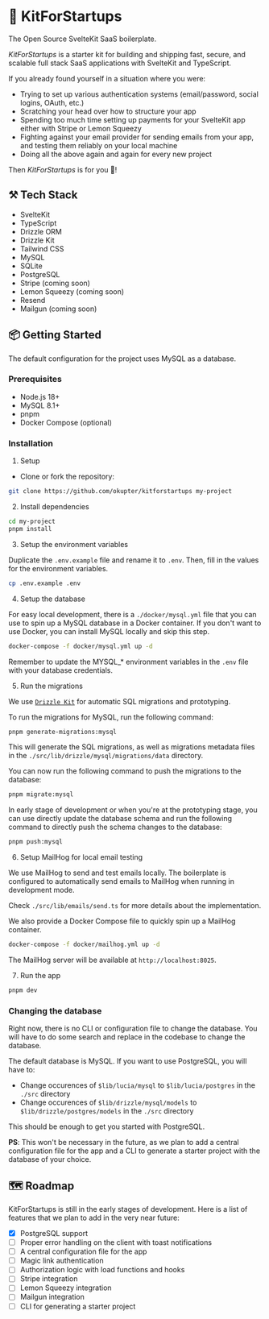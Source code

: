 # 🚀 KitForStartups

The Open Source SvelteKit SaaS boilerplate.

_KitForStartups_ is a starter kit for building and shipping fast, secure, and scalable full stack SaaS applications with SvelteKit and TypeScript.

If you already found yourself in a situation where you were:

- Trying to set up various authentication systems (email/password, social logins, OAuth, etc.)
- Scratching your head over how to structure your app
- Spending too much time setting up payments for your SvelteKit app either with Stripe or Lemon Squeezy
- Fighting against your email provider for sending emails from your app, and testing them reliably on your local machine
- Doing all the above again and again for every new project

Then _KitForStartups_ is for you 🎉!

## ⚒️ Tech Stack

- SvelteKit
- TypeScript
- Drizzle ORM
- Drizzle Kit
- Tailwind CSS
- MySQL
- SQLite
- PostgreSQL
- Stripe (coming soon)
- Lemon Squeezy (coming soon)
- Resend
- Mailgun (coming soon)

## 📦 Getting Started

The default configuration for the project uses MySQL as a database.

### Prerequisites

- Node.js 18+
- MySQL 8.1+
- pnpm
- Docker Compose (optional)

### Installation

1. Setup

- Clone or fork the repository:

```bash
git clone https://github.com/okupter/kitforstartups my-project
```

2. Install dependencies

```bash
cd my-project
pnpm install
```

3. Setup the environment variables

Duplicate the `.env.example` file and rename it to `.env`. Then, fill in the values for the environment variables.

```bash
cp .env.example .env
```

4. Setup the database

For easy local development, there is a `./docker/mysql.yml` file that you can use to spin up a MySQL database in a Docker container. If you don't want to use Docker, you can install MySQL locally and skip this step.

```bash
docker-compose -f docker/mysql.yml up -d
```

Remember to update the MYSQL\_\* environment variables in the `.env` file with your database credentials.

5. Run the migrations

We use [`Drizzle Kit`](https://orm.drizzle.team/kit-docs/overview) for automatic SQL migrations and prototyping.

To run the migrations for MySQL, run the following command:

```bash
pnpm generate-migrations:mysql
```

This will generate the SQL migrations, as well as migrations metadata files in the `./src/lib/drizzle/mysql/migrations/data` directory.

You can now run the following command to push the migrations to the database:

```bash
pnpm migrate:mysql
```

In early stage of development or when you're at the prototyping stage, you can use directly update the database schema and run the following command to directly push the schema changes to the database:

```bash
pnpm push:mysql
```

6. Setup MailHog for local email testing

We use MailHog to send and test emails locally. The boilerplate is configured to automatically send emails to MailHog when running in development mode.

Check `./src/lib/emails/send.ts` for more details about the implementation.

We also provide a Docker Compose file to quickly spin up a MailHog container.

```bash
docker-compose -f docker/mailhog.yml up -d
```

The MailHog server will be available at `http://localhost:8025`.

7. Run the app

```bash
pnpm dev
```

### Changing the database

Right now, there is no CLI or configuration file to change the database. You will have to do some search and replace in the codebase to change the database.

The default database is MySQL. If you want to use PostgreSQL, you will have to:

* Change occurences of `$lib/lucia/mysql` to `$lib/lucia/postgres` in the `./src` directory
* Change occurences of `$lib/drizzle/mysql/models` to `$lib/drizzle/postgres/models` in the `./src` directory

This should be enough to get you started with PostgreSQL.

**PS**: This won't be necessary in the future, as we plan to add a central configuration file for the app and a CLI to generate a starter project with the database of your choice.

## 🗺️ Roadmap

KitForStartups is still in the early stages of development. Here is a list of features that we plan to add in the very near future:

- [x] PostgreSQL support
- [ ] Proper error handling on the client with toast notifications
- [ ] A central configuration file for the app
- [ ] Magic link authentication
- [ ] Authorization logic with load functions and hooks
- [ ] Stripe integration
- [ ] Lemon Squeezy integration
- [ ] Mailgun integration
- [ ] CLI for generating a starter project
